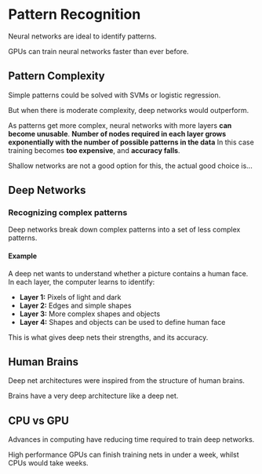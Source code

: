 
# Pattern Recognition
Neural networks are ideal to identify patterns.

GPUs can train neural networks faster than ever before.

## Pattern Complexity
Simple patterns could be solved with SVMs or logistic regression.

But when there is moderate complexity, deep networks would outperform.

As patterns get more complex, neural networks with more layers **can become unusable**.
**Number of nodes required in each layer grows exponentially with the number of possible patterns in the data**
In this case training becomes **too expensive**, and **accuracy falls**.

Shallow networks are not a good option for this, the actual good choice is...

## Deep Networks

### Recognizing complex patterns
Deep networks break down complex patterns into a set of less complex patterns.

#### Example

A deep net wants to understand whether a picture contains a human face. In each layer, the computer learns to identify:

* **Layer 1:** Pixels of light and dark
* **Layer 2:** Edges and simple shapes
* **Layer 3:** More complex shapes and objects
* **Layer 4:** Shapes and objects can be used to define human face

This is what gives deep nets their strengths, and its accuracy.

## Human Brains
Deep net architectures were inspired from the structure of human brains. 

Brains have a very deep architecture like a deep net.

## CPU vs GPU
Advances in computing have reducing time required to train deep networks.

High performance GPUs can finish training nets in under a week, whilst CPUs would take weeks.
